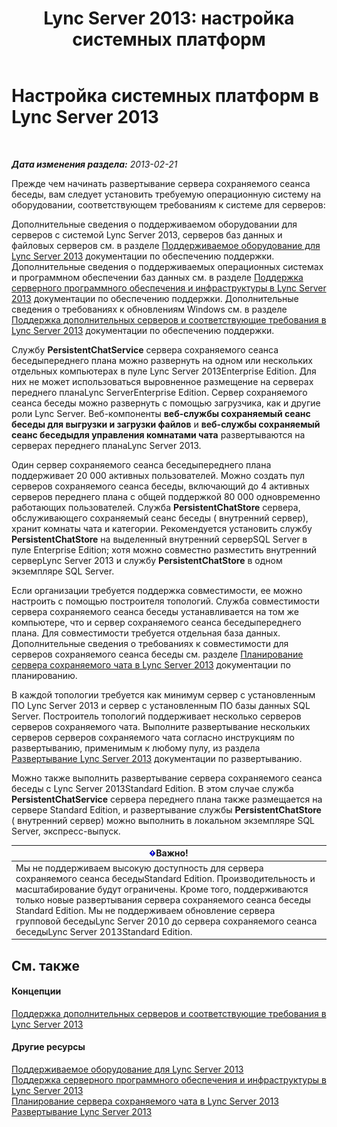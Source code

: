 ﻿---
title: 'Lync Server 2013: настройка системных платформ'
TOCTitle: Настройка системных платформ
ms:assetid: 2e72e49d-2737-4b5b-8c0a-60f6ecb15bf1
ms:mtpsurl: https://technet.microsoft.com/ru-ru/library/JJ204783(v=OCS.15)
ms:contentKeyID: 49309317
ms.date: 05/19/2016
mtps_version: v=OCS.15
ms.translationtype: HT
---

# Настройка системных платформ в Lync Server 2013

 

_**Дата изменения раздела:** 2013-02-21_

Прежде чем начинать развертывание сервера сохраняемого сеанса беседы, вам следует установить требуемую операционную систему на оборудовании, соответствующем требованиям к системе для серверов:

Дополнительные сведения о поддерживаемом оборудовании для серверов с системой Lync Server 2013, серверов баз данных и файловых серверов см. в разделе [Поддерживаемое оборудование для Lync Server 2013](lync-server-2013-supported-hardware.md) документации по обеспечению поддержки. Дополнительные сведения о поддерживаемых операционных системах и программном обеспечении баз данных см. в разделе [Поддержка серверного программного обеспечения и инфраструктуры в Lync Server 2013](lync-server-2013-server-software-and-infrastructure-support.md) документации по обеспечению поддержки. Дополнительные сведения о требованиях к обновлениям Windows см. в разделе [Поддержка дополнительных серверов и соответствующие требования в Lync Server 2013](lync-server-2013-additional-server-support-and-requirements.md) документации по обеспечению поддержки.

Службу **PersistentChatService** сервера сохраняемого сеанса беседыпереднего плана можно развернуть на одном или нескольких отдельных компьютерах в пуле Lync Server 2013Enterprise Edition. Для них не может использоваться выровненное размещение на серверах переднего планаLync ServerEnterprise Edition. Сервер сохраняемого сеанса беседы можно развернуть с помощью загрузчика, как и другие роли Lync Server. Веб-компоненты **веб-службы сохраняемый сеанс беседы для выгрузки и загрузки файлов** и **веб-службы сохраняемый сеанс беседыдля управления комнатами чата** развертываются на серверах переднего планаLync Server 2013.

Один сервер сохраняемого сеанса беседыпереднего плана поддерживает 20 000 активных пользователей. Можно создать пул серверов сохраняемого сеанса беседы, включающий до 4 активных серверов переднего плана с общей поддержкой 80 000 одновременно работающих пользователей. Служба **PersistentChatStore** сервера, обслуживающего сохраняемый сеанс беседы ( внутренний сервер), хранит комнаты чата и категории. Рекомендуется установить службу **PersistentChatStore** на выделенный внутренний серверSQL Server в пуле Enterprise Edition; хотя можно совместно разместить внутренний серверLync Server 2013 и службу **PersistentChatStore** в одном экземпляре SQL Server.

Если организации требуется поддержка совместимости, ее можно настроить с помощью построителя топологий. Служба совместимости сервера сохраняемого сеанса беседы устанавливается на том же компьютере, что и сервер сохраняемого сеанса беседыпереднего плана. Для совместимости требуется отдельная база данных. Дополнительные сведения о требованиях к совместимости для серверов сохраняемого сеанса беседы см. разделе [Планирование сервера сохраняемого чата в Lync Server 2013](lync-server-2013-planning-for-persistent-chat-server.md) документации по планированию.

В каждой топологии требуется как минимум сервер с установленным ПО Lync Server 2013 и сервер с установленным ПО базы данных SQL Server. Построитель топологий поддерживает несколько серверов серверов сохраняемого чата. Выполните развертывание нескольких серверов серверов сохраняемого чата согласно инструкциям по развертыванию, применимым к любому пулу, из раздела [Развертывание Lync Server 2013](lync-server-2013-deploying-lync-server.md) документации по развертыванию.

Можно также выполнить развертывание сервера сохраняемого сеанса беседы с Lync Server 2013Standard Edition. В этом случае служба **PersistentChatService** сервера переднего плана также размещается на сервере Standard Edition, и развертывание службы **PersistentChatStore** ( внутренний сервер) можно выполнить в локальном экземпляре SQL Server, экспресс-выпуск.

<table>
<thead>
<tr class="header">
<th><img src="images/JJ618369.important(OCS.15).gif" title="important" alt="important" />Важно!</th>
</tr>
</thead>
<tbody>
<tr class="odd">
<td>Мы не поддерживаем высокую доступность для сервера сохраняемого сеанса беседыStandard Edition. Производительность и масштабирование будут ограничены. Кроме того, поддерживаются только новые развертывания сервера сохраняемого сеанса беседы  Standard Edition. Мы не поддерживаем обновление сервера групповой беседыLync Server 2010 до сервера сохраняемого сеанса беседыLync Server 2013Standard Edition.</td>
</tr>
</tbody>
</table>


## См. также

#### Концепции

[Поддержка дополнительных серверов и соответствующие требования в Lync Server 2013](lync-server-2013-additional-server-support-and-requirements.md)  

#### Другие ресурсы

[Поддерживаемое оборудование для Lync Server 2013](lync-server-2013-supported-hardware.md)  
[Поддержка серверного программного обеспечения и инфраструктуры в Lync Server 2013](lync-server-2013-server-software-and-infrastructure-support.md)  
[Планирование сервера сохраняемого чата в Lync Server 2013](lync-server-2013-planning-for-persistent-chat-server.md)  
[Развертывание Lync Server 2013](lync-server-2013-deploying-lync-server.md)

